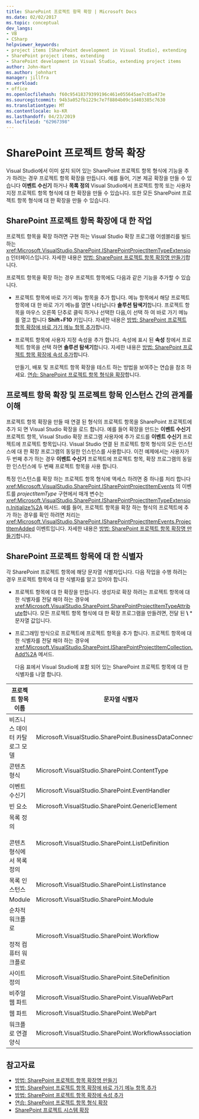 ```yaml
---
title: SharePoint 프로젝트 항목 확장 | Microsoft Docs
ms.date: 02/02/2017
ms.topic: conceptual
dev_langs:
- VB
- CSharp
helpviewer_keywords:
- project items [SharePoint development in Visual Studio], extending
- SharePoint project items, extending
- SharePoint development in Visual Studio, extending project items
author: John-Hart
ms.author: johnhart
manager: jillfra
ms.workload:
- office
ms.openlocfilehash: f60c95418379399196c461e055645ae7c85a473e
ms.sourcegitcommit: 94b3a052fb1229c7e7f8804b09c1d403385c7630
ms.translationtype: MT
ms.contentlocale: ko-KR
ms.lasthandoff: 04/23/2019
ms.locfileid: "62967398"
---
```

# <a name="extend-sharepoint-project-items"></a>SharePoint 프로젝트 항목 확장
  Visual Studio에서 이미 설치 되어 있는 SharePoint 프로젝트 항목 형식에 기능을 추가 하려는 경우 프로젝트 항목 확장을 만듭니다. 예를 들어, 기본 제공 확장을 만들 수 있습니다 **이벤트 수신기** 하거나 **목록 정의** Visual Studio에서 프로젝트 항목 또는 사용자 지정 프로젝트 항목 형식에 대 한 확장을 만들 수 있습니다. 또한 모든 SharePoint 프로젝트 항목 형식에 대 한 확장을 만들 수 있습니다.

## <a name="tasks-for-extending-sharepoint-project-items"></a>SharePoint 프로젝트 항목 확장에 대 한 작업
 프로젝트 항목을 확장 하려면 구현 하는 Visual Studio 확장 프로그램 어셈블리를 빌드하는 <xref:Microsoft.VisualStudio.SharePoint.ISharePointProjectItemTypeExtension> 인터페이스입니다. 자세한 내용은 [방법: SharePoint 프로젝트 항목 확장명 만들기](../sharepoint/how-to-create-a-sharepoint-project-item-extension.md)합니다.

 프로젝트 항목을 확장 하는 경우 프로젝트 항목에도 다음과 같은 기능을 추가할 수 있습니다.

- 프로젝트 항목에 바로 가기 메뉴 항목을 추가 합니다. 메뉴 항목에서 해당 프로젝트 항목에 대 한 바로 가기 메뉴를 열면 나타납니다 **솔루션 탐색기**합니다. 프로젝트 항목을 마우스 오른쪽 단추로 클릭 하거나 선택한 다음,이 선택 하 여 바로 가기 메뉴를 열고 합니다 **Shift**+**F10** 키입니다. 자세한 내용은 [방법: SharePoint 프로젝트 항목 확장에 바로 가기 메뉴 항목 추가](../sharepoint/how-to-add-a-shortcut-menu-item-to-a-sharepoint-project-item-extension.md)합니다.

- 프로젝트 항목에 사용자 지정 속성을 추가 합니다. 속성에 표시 된 **속성** 창에서 프로젝트 항목을 선택 하면 **솔루션 탐색기**합니다. 자세한 내용은 [방법: SharePoint 프로젝트 항목 확장에 속성 추가](../sharepoint/how-to-add-a-property-to-a-sharepoint-project-item-extension.md)합니다.

  만들기, 배포 및 프로젝트 항목 확장을 테스트 하는 방법을 보여주는 연습을 참조 하세요. [연습: SharePoint 프로젝트 항목 형식을 확장](../sharepoint/walkthrough-extending-a-sharepoint-project-item-type.md)합니다.

## <a name="understand-the-relationship-between-project-item-extensions-and-project-item-instances"></a>프로젝트 항목 확장 및 프로젝트 항목 인스턴스 간의 관계를 이해
 프로젝트 항목 확장을 만들 때 연결 된 형식의 프로젝트 항목을 SharePoint 프로젝트에 추가 되 면 Visual Studio 확장을 로드 합니다. 예를 들어 확장을 만드는 **이벤트 수신기** 프로젝트 항목, Visual Studio 확장 프로그램 사용자에 추가 로드를 **이벤트 수신기** 프로젝트에 프로젝트 항목입니다. Visual Studio 연결 된 프로젝트 항목 형식의 모든 인스턴스에 대 한 확장 프로그램의 동일한 인스턴스를 사용합니다. 이전 예제에서는 사용자가 두 번째 추가 하는 경우 **이벤트 수신기** 프로젝트에 프로젝트 항목, 확장 프로그램의 동일한 인스턴스에 두 번째 프로젝트 항목을 사용 합니다.

 특정 인스턴스를 확장 하는 프로젝트 항목 형식에 액세스 하려면 중 하나를 처리 합니다 <xref:Microsoft.VisualStudio.SharePoint.ISharePointProjectItemEvents> 의 이벤트를 *projectItemType* 구현에서 매개 변수는 <xref:Microsoft.VisualStudio.SharePoint.ISharePointProjectItemTypeExtension.Initialize%2A> 메서드. 예를 들어, 프로젝트 항목을 확장 하는 형식의 프로젝트에 추가 하는 경우를 확인 하려면 처리는 <xref:Microsoft.VisualStudio.SharePoint.ISharePointProjectItemEvents.ProjectItemAdded> 이벤트입니다. 자세한 내용은 [방법: SharePoint 프로젝트 항목 확장명 만들기](../sharepoint/how-to-create-a-sharepoint-project-item-extension.md)합니다.

## <a name="identifiers-for-sharepoint-project-items"></a>SharePoint 프로젝트 항목에 대 한 식별자
 각 SharePoint 프로젝트 항목에 해당 문자열 식별자입니다. 다음 작업을 수행 하려는 경우 프로젝트 항목에 대 한 식별자를 알고 있어야 합니다.

- 프로젝트 항목에 대 한 확장을 만듭니다. 생성자로 확장 하려는 프로젝트 항목에 대 한 식별자를 전달 해야 하는 경우에 <xref:Microsoft.VisualStudio.SharePoint.SharePointProjectItemTypeAttribute>합니다. 모든 프로젝트 항목 형식에 대 한 확장 프로그램을 만들려면, 전달 된 **\\** * 문자열 값입니다.

- 프로그래밍 방식으로 프로젝트에 프로젝트 항목을 추가 합니다. 프로젝트 항목에 대 한 식별자를 전달 해야 하는 경우에 <xref:Microsoft.VisualStudio.SharePoint.ISharePointProjectItemCollection.Add%2A> 메서드.

  다음 표에서 Visual Studio에 포함 되어 있는 SharePoint 프로젝트 항목에 대 한 식별자를 나열 합니다.

|프로젝트 항목 이름|문자열 식별자|
|-----------------------|-----------------------|
|비즈니스 데이터 카탈로그 모델|Microsoft.VisualStudio.SharePoint.BusinessDataConnectivity|
|콘텐츠 형식|Microsoft.VisualStudio.SharePoint.ContentType|
|이벤트 수신기|Microsoft.VisualStudio.SharePoint.EventHandler|
|빈 요소|Microsoft.VisualStudio.SharePoint.GenericElement|
|목록 정의<br /><br /> 콘텐츠 형식에서 목록 정의|Microsoft.VisualStudio.SharePoint.ListDefinition|
|목록 인스턴스|Microsoft.VisualStudio.SharePoint.ListInstance|
|Module|Microsoft.VisualStudio.SharePoint.Module|
|순차적 워크플로<br /><br /> 정적 컴퓨터 워크플로|Microsoft.VisualStudio.SharePoint.Workflow|
|사이트 정의|Microsoft.VisualStudio.SharePoint.SiteDefinition|
|비주얼 웹 파트|Microsoft.VisualStudio.SharePoint.VisualWebPart|
|웹 파트|Microsoft.VisualStudio.SharePoint.WebPart|
|워크플로 연결 양식|Microsoft.VisualStudio.SharePoint.WorkflowAssociation|

## <a name="see-also"></a>참고자료
- [방법: SharePoint 프로젝트 항목 확장명 만들기](../sharepoint/how-to-create-a-sharepoint-project-item-extension.md)
- [방법: SharePoint 프로젝트 항목 확장에 바로 가기 메뉴 항목 추가](../sharepoint/how-to-add-a-shortcut-menu-item-to-a-sharepoint-project-item-extension.md)
- [방법: SharePoint 프로젝트 항목 확장에 속성 추가](../sharepoint/how-to-add-a-property-to-a-sharepoint-project-item-extension.md)
- [연습: SharePoint 프로젝트 항목 형식 확장](../sharepoint/walkthrough-extending-a-sharepoint-project-item-type.md)
- [SharePoint 프로젝트 시스템 확장](../sharepoint/extending-the-sharepoint-project-system.md)
